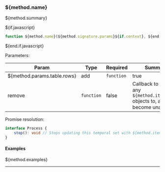 ### ${method.name}

${method.summary}

${if.javascript}
```typescript
function ${method.name}(${method.signature.params}${if.context}, ${end.if.context}add: (${method.item}: ${method.item.type}) => void, remove?: (${method.item}: ${method.item.type}) => void ): Promise<Process>
```
${end.if.javascript}

Parameters:

| Param                  | Type                 | Required                 | Summary                 |
| ---------------------- | -------------------- | ------------------------ | ----------------------- |
${method.params.table.rows}| add                    | `function`           | true                     | Callback to pass any `${method.item.type}` objects to, as they become available |
| remove                 | `function`           | false                    | Callback to pass any `${method.item.type}` objects to, as they become unavailable |

Promise resolution:

```typescript
interface Process {
    stop(): void // Stops updating this temporal set with ${method.item.type} objects
}
```

#### Examples

${method.examples}

---
